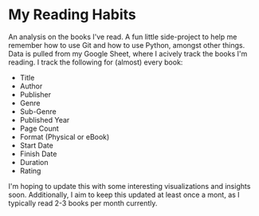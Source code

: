 # My Reading Habits

An analysis on the books I've read. A fun little side-project to help me remember how to use Git and how to use Python, amongst other things. Data is pulled from my Google Sheet, where I acively track the books I'm reading.
I track the following for (almost) every book:

* Title
* Author
* Publisher
* Genre
* Sub-Genre
* Published Year
* Page Count
* Format (Physical or eBook)
* Start Date
* Finish Date
* Duration
* Rating

I'm hoping to update this with some interesting visualizations and insights soon. Additionally, I aim to keep this updated at least once a mont, as I typically read 2-3 books per month currently.
